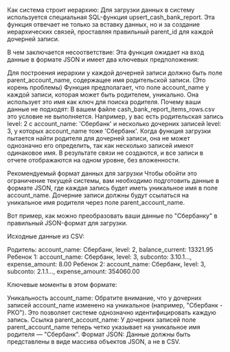 Как система строит иерархию: Для загрузки данных в систему используется специальная SQL-функция upsert_cash_bank_report. Эта функция отвечает не только за вставку данных, но и за создание иерархических связей, проставляя правильный parent_id для каждой дочерней записи.

В чем заключается несоответствие: Эта функция ожидает на вход данные в формате JSON и имеет два ключевых предположения:

Для построения иерархии у каждой дочерней записи должно быть поле parent_account_name, содержащее имя родительской записи.
(Это корень проблемы) Функция предполагает, что поле account_name у каждой записи, которая может быть родителем, уникально. Она использует это имя как ключ для поиска родителя.
Почему ваши данные не подходят: В вашем файле cash_bank_report_items_rows.csv это условие не выполняется. Например, у вас есть родительская запись level: 2 с account_name: 'Сбербанк' и несколько дочерних записей level: 3, у которых account_name тоже 'Сбербанк'. Когда функция загрузки пытается найти родителя для дочерней записи, она не может однозначно его определить, так как несколько записей имеют одинаковое имя. В результате связи не создаются, и все записи в отчете отображаются на одном уровне, без вложенности.

Рекомендуемый формат данных для загрузки
Чтобы обойти это ограничение текущей системы, вам необходимо подготовить данные в формате JSON, где каждая запись будет иметь уникальное имя в поле account_name. Дочерние записи должны будут ссылаться на уникальное имя родителя через поле parent_account_name.

Вот пример, как можно преобразовать ваши данные по "Сбербанку" в правильный JSON-формат для загрузки.

Исходные данные из CSV:

Родитель: account_name: Сбербанк, level: 2, balance_current: 13321.95
Ребенок 1: account_name: Сбербанк, level: 3, subconto: 3.10.1..., expense_amount: 8.00
Ребенок 2: account_name: Сбербанк, level: 3, subconto: 2.1.1..., expense_amount: 354060.00

Ключевые моменты в этом формате:

Уникальность account_name: Обратите внимание, что у дочерних записей account_name изменено на уникальное (например, "Сбербанк - РКО"). Это позволяет системе однозначно идентифицировать каждую запись.
Ссылка parent_account_name: У дочерних записей поле parent_account_name теперь четко указывает на уникальное имя родителя — "Сбербанк".
Формат JSON: Данные должны быть представлены в виде массива объектов JSON, а не в CSV.

